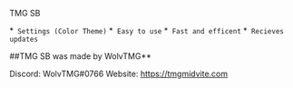 TMG SB

*` Settings (Color Theme)`
*` Easy to use`
*` Fast and efficent`
*` Recieves updates`

##TMG SB was made by WolvTMG**

Discord: WolvTMG#0766
Website: https://tmgmidvite.com